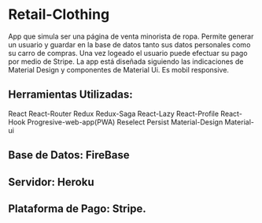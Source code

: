 # Retail-Clothing

App que simula ser una página de venta minorista de ropa. 
Permite generar un usuario y guardar en la base de datos tanto sus datos personales como su carro de compras. 
Una vez logeado el usuario puede efectuar su pago por medio de Stripe. 
La app está diseñada siguiendo las indicaciones de Material Design y componentes de Material Ui. Es mobil responsive.

## Herramientas Utilizadas:

React React-Router Redux Redux-Saga React-Lazy React-Profile React-Hook Progresive-web-app(PWA) Reselect Persist Material-Design Material-ui

## Base de Datos: FireBase

## Servidor: Heroku

## Plataforma de Pago: Stripe.


